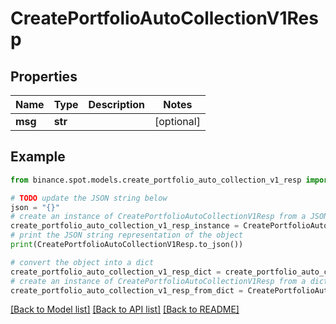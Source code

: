 # CreatePortfolioAutoCollectionV1Resp


## Properties

Name | Type | Description | Notes
------------ | ------------- | ------------- | -------------
**msg** | **str** |  | [optional] 

## Example

```python
from binance.spot.models.create_portfolio_auto_collection_v1_resp import CreatePortfolioAutoCollectionV1Resp

# TODO update the JSON string below
json = "{}"
# create an instance of CreatePortfolioAutoCollectionV1Resp from a JSON string
create_portfolio_auto_collection_v1_resp_instance = CreatePortfolioAutoCollectionV1Resp.from_json(json)
# print the JSON string representation of the object
print(CreatePortfolioAutoCollectionV1Resp.to_json())

# convert the object into a dict
create_portfolio_auto_collection_v1_resp_dict = create_portfolio_auto_collection_v1_resp_instance.to_dict()
# create an instance of CreatePortfolioAutoCollectionV1Resp from a dict
create_portfolio_auto_collection_v1_resp_from_dict = CreatePortfolioAutoCollectionV1Resp.from_dict(create_portfolio_auto_collection_v1_resp_dict)
```
[[Back to Model list]](../README.md#documentation-for-models) [[Back to API list]](../README.md#documentation-for-api-endpoints) [[Back to README]](../README.md)


